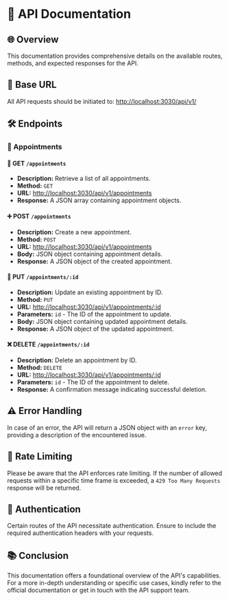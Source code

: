 # 📄 API Documentation

## 🌐 Overview

This documentation provides comprehensive details on the available routes, methods, and expected responses for the API.

## 🚀 Base URL

All API requests should be initiated to:
[http://localhost:3030/api/v1/](http://localhost:3030/api/v1/)

## 🛠 Endpoints

### 📅 Appointments

#### 📖 GET `/appointments`

- **Description:** Retrieve a list of all appointments.
- **Method:** `GET`
- **URL:** [http://localhost:3030/api/v1/appointments](http://localhost:3030/api/v1/appointments)
- **Response:** A JSON array containing appointment objects.

#### ➕ POST `/appointments`

- **Description:** Create a new appointment.
- **Method:** `POST`
- **URL:** [http://localhost:3030/api/v1/appointments](http://localhost:3030/api/v1/appointments)
- **Body:** JSON object containing appointment details.
- **Response:** A JSON object of the created appointment.

#### 🔄 PUT `/appointments/:id`

- **Description:** Update an existing appointment by ID.
- **Method:** `PUT`
- **URL:** [http://localhost:3030/api/v1/appointments/:id](http://localhost:3030/api/v1/appointments/:id)
- **Parameters:** `id` - The ID of the appointment to update.
- **Body:** JSON object containing updated appointment details.
- **Response:** A JSON object of the updated appointment.

#### ❌ DELETE `/appointments/:id`

- **Description:** Delete an appointment by ID.
- **Method:** `DELETE`
- **URL:** [http://localhost:3030/api/v1/appointments/:id](http://localhost:3030/api/v1/appointments/:id)
- **Parameters:** `id` - The ID of the appointment to delete.
- **Response:** A confirmation message indicating successful deletion.

## ⚠️ Error Handling

In case of an error, the API will return a JSON object with an `error` key, providing a description of the encountered issue.

## 🚫 Rate Limiting

Please be aware that the API enforces rate limiting. If the number of allowed requests within a specific time frame is exceeded, a `429 Too Many Requests` response will be returned.

## 🔐 Authentication

Certain routes of the API necessitate authentication. Ensure to include the required authentication headers with your requests.

## 📚 Conclusion

This documentation offers a foundational overview of the API's capabilities. For a more in-depth understanding or specific use cases, kindly refer to the official documentation or get in touch with the API support team.
